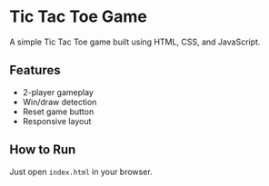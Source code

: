# Tic Tac Toe Game

A simple Tic Tac Toe game built using HTML, CSS, and JavaScript.

## Features
- 2-player gameplay
- Win/draw detection
- Reset game button
- Responsive layout

## How to Run
Just open `index.html` in your browser.
